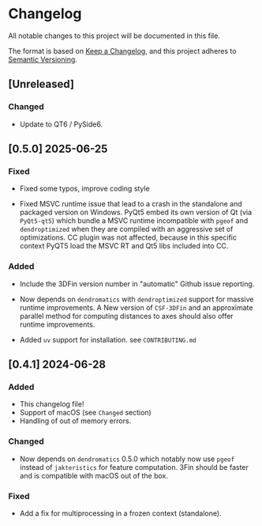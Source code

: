 # Changelog

All notable changes to this project will be documented in this file.

The format is based on [Keep a Changelog](https://keepachangelog.com/en/1.1.0/),
and this project adheres to [Semantic Versioning](https://semver.org/spec/v2.0.0.html).


## [Unreleased]

### Changed

- Update to QT6 / PySide6.

## [0.5.0] 2025-06-25

### Fixed

- Fixed some typos, improve coding style

- Fixed MSVC runtime issue that lead to a crash in the standalone and packaged version on Windows.
  PyQt5 embed its own version of Qt (via `PyQt5-qt5`) which bundle a MSVC runtime incompatible with
  `pgeof` and `dendroptimized` when they are compiled with an aggressive set of optimizations.
  CC plugin was not affected, because in this specific context PyQT5 load the MSVC RT and Qt5 libs
  included into CC.

### Added

- Include the 3DFin version number in "automatic" Github issue reporting.

- Now depends on `dendromatics` with `dendroptimized` support for massive runtime improvements.
  A New version of `CSF-3DFin` and an approximate parallel method for computing distances to axes
  should also offer runtime improvements.

- Added `uv` support for installation. see `CONTRIBUTING.md`

## [0.4.1] 2024-06-28

### Added

- This changelog file!
- Support of macOS (see `Changed` section)
- Handling of out of memory errors.

### Changed

- Now depends on `dendromatics` 0.5.0 which notably now use `pgeof` instead of `jakteristics` for feature computation.
  3Fin should be faster and is compatible with macOS out of the box.

### Fixed

- Add a fix for multiprocessing in a frozen context (standalone).
